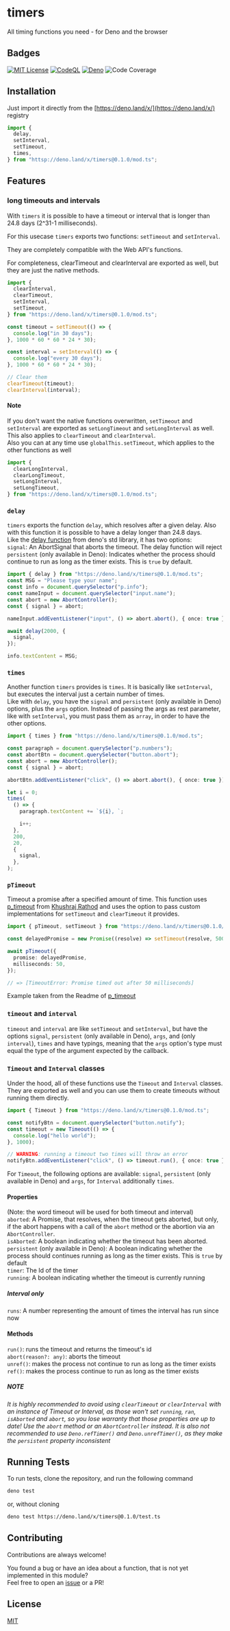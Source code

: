 # timers

All timing functions you need - for Deno and the browser

## Badges

[![MIT License](https://img.shields.io/badge/License-MIT-green.svg)](https://choosealicense.com/licenses/mit/)
[![CodeQL](https://github.com/apollo79/timers/actions/workflows/codeql-analysis.yml/badge.svg)](https://github.com/apollo79/timers/actions/workflows/codeql-analysis.yml)
[![Deno](https://github.com/apollo79/timers/actions/workflows/deno.yml/badge.svg)](https://github.com/apollo79/timers/actions/workflows/deno.yml)
![Code Coverage](https://img.shields.io/static/v1?label=coverage&message=81.5%&color=yellowgreen)

## Installation

Just import it directly from the [https://deno.land/x/](https://deno.land/x/)
registry

```ts
import {
  delay,
  setInterval,
  setTimeout,
  times,
} from "httsp://deno.land/x/timers@0.1.0/mod.ts";
```

## Features

### long timeouts and intervals

With `timers` it is possible to have a timeout or interval that is longer than
24.8 days (2^31-1 milliseconds).

For this usecase `timers` exports two functions: `setTimeout` and `setInterval`.

They are completely compatible with the Web API's functions.

For completeness, clearTimeout and clearInterval are exported as well, but they
are just the native methods.

```ts
import {
  clearInterval,
  clearTimeout,
  setInterval,
  setTimeout,
} from "https://deno.land/x/timers@0.1.0/mod.ts";

const timeout = setTimeout(() => {
  console.log("in 30 days");
}, 1000 * 60 * 60 * 24 * 30);

const interval = setInterval(() => {
  console.log("every 30 days");
}, 1000 * 60 * 60 * 24 * 30);

// Clear them
clearTimeout(timeout);
clearInterval(interval);
```

#### **Note**

If you don't want the native functions overwritten, `setTimeout` and
`setInterval` are exported as `setLongTimeout` and `setLongInterval` as well.
This also applies to `clearTimeout` and `clearInterval`.\
Also you can at any time use `globalThis.setTimeout`, which applies to the other
functions as well

```ts
import {
  clearLongInterval,
  clearLongTimeout,
  setLongInterval,
  setLongTimeout,
} from "https://deno.land/x/timers@0.1.0/mod.ts";
```

### `delay`

`timers` exports the function `delay`, which resolves after a given delay. Also
with this function it is possible to have a delay longer than 24.8 days.\
Like the [delay function](https://deno.land/std/async/delay.ts) from deno's std
library, it has two options:\
`signal`: An AbortSignal that aborts the timeout. The delay function will
reject\
`persistent` (only available in Deno): Indicates whether the process should
continue to run as long as the timer exists. This is `true` by default.

```ts
import { delay } from "https://deno.land/x/timers@0.1.0/mod.ts";
const MSG = "Please type your name";
const info = document.querySelector("p.info");
const nameInput = document.querySelector("input.name");
const abort = new AbortController();
const { signal } = abort;

nameInput.addEventListener("input", () => abort.abort(), { once: true });

await delay(2000, {
  signal,
});

info.textContent = MSG;
```

### `times`

Another function `timers` provides is `times`. It is basically like
`setInterval`, but executes the interval just a certain number of times.\
Like with `delay`, you have the `signal` and `persistent` (only available in
Deno) options, plus the `args` option. Instead of passing the args as rest
parameter, like with `setInterval`, you must pass them as `array`, in order to
have the other options.

```ts
import { times } from "https://deno.land/x/timers@0.1.0/mod.ts";

const paragraph = document.querySelector("p.numbers");
const abortBtn = document.querySelector("button.abort");
const abort = new AbortController();
const { signal } = abort;

abortBtn.addEventListener("click", () => abort.abort(), { once: true });

let i = 0;
times(
  () => {
    paragraph.textContent += `${i}, `;

    i++;
  },
  200,
  20,
  {
    signal,
  },
);
```

### `pTimeout`

Timeout a promise after a specified amount of time. This function uses
[p_timeout](https://deno.land/x/p_timeout@1.0.2) from
[Khushraj Rathod](https://github.com/khrj) and uses the option to pass custom
implementations for `setTimeout` and `clearTimeout` it provides.

```ts
import { pTimeout, setTimeout } from "https://deno.land/x/timers@0.1.0/mod.ts";

const delayedPromise = new Promise((resolve) => setTimeout(resolve, 500));

await pTimeout({
  promise: delayedPromise,
  milliseconds: 50,
});

// => [TimeoutError: Promise timed out after 50 milliseconds]
```

Example taken from the Readme of
[p_timeout](https://deno.land/x/p_timeout@1.0.2)

### `timeout` and `interval`

`timeout` and `interval` are like `setTimeout` and `setInterval`, but have the
options `signal`, `persistent` (only available in Deno), `args`, and (only
`interval`), `times` and have typings, meaning that the `args` option's type
must equal the type of the argument expected by the callback.

### `Timeout` and `Interval` classes

Under the hood, all of these functions use the `Timeout` and `Interval` classes.
They are exported as well and you can use them to create timeouts without
running them directly.

```ts
import { Timeout } from "https://deno.land/x/timers@0.1.0/mod.ts";

const notifyBtn = document.querySelector("button.notify");
const timeout = new Timeout(() => {
  console.log("hello world");
}, 1000);

// WARNING: running a timeout two times will throw an error
notifyBtn.addEventListener("click", () => timeout.run(), { once: true });
```

For `Timeout`, the following options are available: `signal`, `persistent` (only
available in Deno) and `args`, for `Interval` additionally `times`.

#### Properties

(Note: the word timeout will be used for both timeout and interval)\
`aborted`: A Promise, that resolves, when the timeout gets aborted, but only, if
the abort happens with a call of the `abort` method or the abortion via an
`AbortController`.\
`isAborted`: A boolean indicating whether the timeout has been aborted.\
`persistent` (only available in Deno): A boolean indicating whether the process
should continues running as long as the timer exists. This is `true` by default\
`timer`: The Id of the timer\
`running`: A boolean indicating whether the timeout is currently running

##### Interval only

`runs`: A number representing the amount of times the interval has run since now

#### Methods

`run()`: runs the timeout and returns the timeout's id\
`abort(reason?: any)`: aborts the timeout\
`unref()`: makes the process not continue to run as long as the timer exists\
`ref()`: makes the process continue to run as long as the timer exists

##### **NOTE**

_It is highly recommended to avoid using `clearTimeout` or `clearInterval` with
an instance of Timeout or Interval, as those won't set `running`, `ran`,
`isAborted` and `abort`, so you lose warranty that those properties are up to
date! Use the `abort` method or an `AbortController` instead. It is also not
recommended to use `Deno.refTimer()` and `Deno.unrefTimer()`, as they make the
`persistent` property inconsistent_

## Running Tests

To run tests, clone the repository, and run the following command

```bash
deno test
```

or, without cloning

```bash
deno test https://deno.land/x/timers@0.1.0/test.ts
```

## Contributing

Contributions are always welcome!

You found a bug or have an idea about a function, that is not yet implemented in
this module?\
Feel free to open an [issue](https://github.com/apollo79/timers/issues/new) or a
PR!

## License

[MIT](https://choosealicense.com/licenses/mit/)
